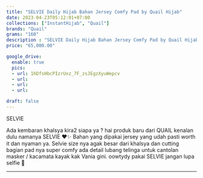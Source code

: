 ```yaml
---
title: "SELVIE Daily Hijab Bahan Jersey Comfy Pad by Quail Hijab"
date: 2023-04-23T05:12:01+07:00
collections: ["InstantHijab", "Quail"]
brands: "Quail"
grams: "160"
description : "SELVIE Daily Hijab Bahan Jersey Comfy Pad by Quail Hijab"
price: "65,000.00"

google_drive:
  enable: true
  pics:
  - url: 1hDfsHbcPIzrUxz_7F_zsJEgzXyuWepcv
  - url: 
  - url: 
  - url: 

draft: false
---
```


SELVIE 

Ada kembaran khalsya kira2 siapa ya ? hai produk baru dari QUAIL kenalan dulu namanya SELVIE ❤️✨ Bahan yang dipakai jersey yang udah pasti worth it dan nyaman ya. Selvie size nya agak besar dari khalsya dan cutting bagian pad nya super comfy ada detail lubang telinga untuk cantolan masker / kacamata kayak kak Vania gini. oowtydy pakai SELVIE jangan lupa selfie 🥰

---    
 
